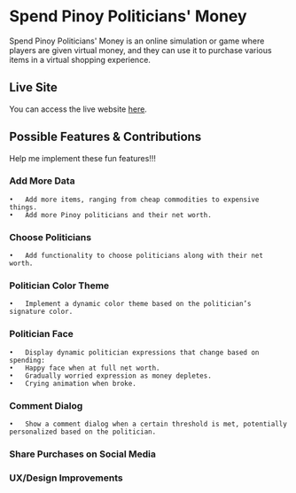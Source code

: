 # Spend Pinoy Politicians' Money

Spend Pinoy Politicians' Money is an online simulation or game where players are given virtual money, and they can use it to purchase various items in a virtual shopping experience.

## Live Site

You can access the live website [here](https://spend-pinoy-politicians-money.vercel.app/).

## Possible Features & Contributions

Help me implement these fun features!!!

### Add More Data
	•	Add more items, ranging from cheap commodities to expensive things.
	•	Add more Pinoy politicians and their net worth.

### Choose Politicians
	•	Add functionality to choose politicians along with their net worth.

### Politician Color Theme
	•	Implement a dynamic color theme based on the politician’s signature color.

### Politician Face
	•	Display dynamic politician expressions that change based on spending:
    •	Happy face when at full net worth.
    •	Gradually worried expression as money depletes.
    •	Crying animation when broke.

### Comment Dialog
	•	Show a comment dialog when a certain threshold is met, potentially personalized based on the politician.

### Share Purchases on Social Media

### UX/Design Improvements
